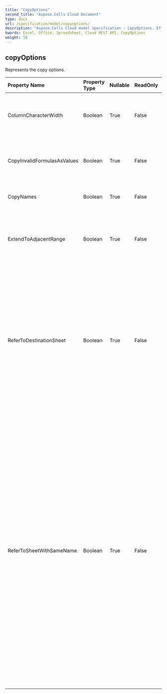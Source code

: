 ```yaml
---
title: "CopyOptions"
second_title: "Aspose.Cells Cloud Document"
type: docs
url: /specification/model/copyoptions/
description: "Aspose.Cells Cloud model specification : CopyOptions. Effortlessly handle Excel and other spreadsheet documents with features like opening, generating, editing, splitting, merging, comparing, and converting."
kwords: Excel, Office, Spreadsheet, Cloud REST API, CopyOptions
weight: 50
---
```


## **copyOptions**

Represents the copy options. 

| Property Name | Property Type | Nullable |  ReadOnly | DefaultValue | Description | 
| :- | :- | :- |:- |  :- | :- |
| ColumnCharacterWidth | Boolean | True |  False |  | Indicates whether copying column width in unit of characters.  |  
| CopyInvalidFormulasAsValues | Boolean | True |  False |  | If the formula is not valid for the dest destination, only copy values.  |  
| CopyNames | Boolean | True |  False |  | Indicates whether copying the names.  |  
| ExtendToAdjacentRange | Boolean | True |  False |  | Indicates whether extend ranges when copying the range to adjacent range.  |  
| ReferToDestinationSheet | Boolean | True |  False |  | When copying the range in the same file and the chart refers to the source sheet,            False means the copied chart's data source will not be changed.            True means the copied chart's data source refers to the destination sheet.  |  
| ReferToSheetWithSameName | Boolean | True |  False |  | In ms excel, when copying formulas which refer to other worksheets while copying a worksheet to another one,            the copied formulas should refer to source workbook.            However, for some situations user may need the copied formulas refer to worksheets with the same name            in the same workbook, such as when those worksheets have been copied before this copy operation,            then this property should be kept as true.  |  

